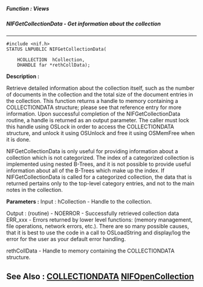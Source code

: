 ##### Function : Views
##### NIFGetCollectionData - Get information about the collection
---
```
#include <nif.h>
STATUS LNPUBLIC NIFGetCollectionData(

	HCOLLECTION  hCollection,
	DHANDLE far *rethCollData);
```
**Description :**

Retrieve detailed information about the collection itself, such as the number 
of documents in the collection and the total size of the document entries in 
the collection.  This function returns a handle to memory containing a 
COLLECTIONDATA structure;  please see that reference entry for more 
information.  Upon successful completion of the NIFGetCollectionData routine, a 
handle is returned as an output parameter.  The caller must lock this handle 
using OSLock in order to access the COLLECTIONDATA structure, and unlock it 
using OSUnlock and free it using OSMemFree when it is done.

 NIFGetCollectionData is only useful for providing information about a 
collection which is not categorized.  The index of a categorized collection is 
implemented using nested B-Trees, and it is not possible to provide useful 
information about all of the B-Trees which make up the index.  If  
NIFGetCollectionData is called for a categorized collection, the data that is 
returned pertains only to the top-level category entries, and not to the main 
notes in the collection.

**Parameters :**
Input :
hCollection  -  Handle to the collection.

Output :
(routine)  -  NOERROR - Successfully retrieved collection data
ERR_xxx - Errors returned by lower level functions: (memory management, file operations, network errors, etc.).  There are so many possible causes, that it is best to use the code in a call to OSLoadString and display/log the error for the user as your default error handling.


rethCollData  -  Handle to memory containing the COLLECTIONDATA structure.


**See Also :**
[COLLECTIONDATA](/domino-c-api-docs/reference/Data/COLLECTIONDATA)
[NIFOpenCollection](/domino-c-api-docs/reference/Func/NIFOpenCollection)
---
